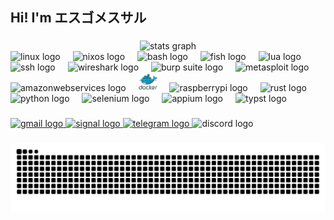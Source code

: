 <h2 align="left">Hi! I'm エスゴメスサル</h2>

###

<div align="center">
  <img src="https://github-readme-stats.vercel.app/api?username=sgomezsal&hide_title=false&hide_rank=false&show_icons=true&include_all_commits=true&count_private=true&disable_animations=false&theme=graywhite&locale=en&hide_border=false" height="150" alt="stats graph"  />
</div>

<div align="left">
  <img src="https://cdn.jsdelivr.net/gh/devicons/devicon/icons/linux/linux-plain.svg" height="30" alt="linux logo"  />
  <img width="12" />
  <img src="https://cdn.jsdelivr.net/gh/devicons/devicon/icons/nixos/nixos-original.svg" height="30" alt="nixos logo"  />
  <img width="12" />
  <img src="https://cdn.jsdelivr.net/gh/devicons/devicon/icons/bash/bash-plain.svg" height="30" alt="bash logo"  />
  <img width="12" />
  <img src="https://avatars.githubusercontent.com/u/1828073?s=48&v=4" height="30" alt="fish logo"  />
  <img width="12" />
  <img src="https://cdn.jsdelivr.net/gh/devicons/devicon/icons/lua/lua-original.svg" height="30" alt="lua logo"  />
  <img width="12" />
  <img src="https://cdn.jsdelivr.net/gh/devicons/devicon/icons/ssh/ssh-original.svg" height="30" alt="ssh logo"  />
  <img width="12" />
  <img src="https://avatars.githubusercontent.com/u/6233056?s=48&v=4" height="30" alt="wireshark logo"  />
  <img width="12" />
  <img src="https://external-content.duckduckgo.com/iu/?u=https%3A%2F%2Ftryhackme-images.s3.amazonaws.com%2Froom-icons%2F14daecc96c42994352f7c244b08335cf.png&f=1&nofb=1&ipt=989ff0eabd3840bcfa232f12894d2e1ba859d2b77b48c55765af7c81591061d6&ipo=images" height="30" alt="burp suite logo"  />
  <img width="12" />
  <img src="https://external-content.duckduckgo.com/iu/?u=https%3A%2F%2Fdashboard.snapcraft.io%2Fsite_media%2Fappmedia%2F2022%2F08%2Fmetasploit-framework-logo.svg.png&f=1&nofb=1&ipt=e9d170ec1b00867985057a6a362afaa607c3de96e68e1ee96e55db17567bcb18&ipo=images" height="30" alt="metasploit logo"  />
  <img width="12" />
  <img src="https://cdn.jsdelivr.net/gh/devicons/devicon/icons/amazonwebservices/amazonwebservices-line-wordmark.svg" height="30" alt="amazonwebservices logo"  />
  <img width="12" />
  <img src="https://raw.githubusercontent.com/devicons/devicon/master/icons/docker/docker-original-wordmark.svg" height="30" alt="docker logo"  />
  <img width="12" />
  <img src="https://cdn.jsdelivr.net/gh/devicons/devicon/icons/raspberrypi/raspberrypi-original.svg" height="30" alt="raspberrypi logo"  />
  <img width="12" />
  <img src="https://cdn.jsdelivr.net/gh/devicons/devicon/icons/rust/rust-original.svg" height="30" alt="rust logo"  />
  <img width="12" />
  <img src="https://cdn.jsdelivr.net/gh/devicons/devicon/icons/python/python-original.svg" height="30" alt="python logo"  />
  <img width="12" />
  <img src="https://cdn.jsdelivr.net/gh/devicons/devicon/icons/selenium/selenium-original.svg" height="30" alt="selenium logo"  />
  <img width="12" />
  <img src="https://avatars.githubusercontent.com/u/3221291?s=48&v=4" height="30" alt="appium logo"  />
  <img width="12" />
  <img src="https://avatars.githubusercontent.com/u/67595261?s=48&v=4" height="30" alt="typst logo"  />
</div>

###

<div align="left">
  <a href="mailto:sgomezsalazar7@gmail.com" target="_blank">
    <img src="https://img.shields.io/static/v1?message=Gmail&logo=gmail&label=&color=000000&logoColor=white&labelColor=000000&style=for-the-badge" height="35" alt="gmail logo" />
  </a>
  <a href="https://signal.me/#eu/c7icuqr9waHJ4IDT-6RHRKqhseNFnMEhlbNZ37T-zkSkMfCv3ERJjo2jKnvK-ZTu" target="_blank">
    <img src="https://img.shields.io/static/v1?message=Signal&logo=signal&label=&color=000000&logoColor=white&labelColor=000000&style=for-the-badge" height="35" alt="signal logo" />
  </a>
  <a href="t.me/sgomezsal" target="_blank">
    <img src="https://img.shields.io/static/v1?message=Telegram&logo=telegram&label=&color=000000&logoColor=white&labelColor=000000&style=for-the-badge" height="35" alt="telegram logo" />
  </a>
  <img src="https://img.shields.io/static/v1?message=Discord&logo=discord&label=OblivionScript&color=000000&logoColor=white&labelColor=000000&style=for-the-badge" height="35" alt="discord logo" />
</div>

###

<img src="https://raw.githubusercontent.com/sgomezsal/sgomezsal/output/github-contribution-grid-snake.svg" alt="Snake animation" />

###
